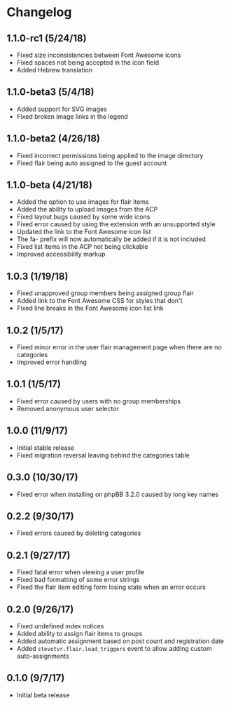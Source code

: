 # Changelog

## 1.1.0-rc1 (5/24/18)

* Fixed size inconsistencies between Font Awesome icons
* Fixed spaces not being accepted in the icon field
* Added Hebrew translation

## 1.1.0-beta3 (5/4/18)

* Added support for SVG images
* Fixed broken image links in the legend

## 1.1.0-beta2 (4/26/18)

* Fixed incorrect permissions being applied to the image directory
* Fixed flair being auto assigned to the guest account

## 1.1.0-beta (4/21/18)

* Added the option to use images for flair items
* Added the ability to upload images from the ACP
* Fixed layout bugs caused by some wide icons
* Fixed error caused by using the extension with an unsupported style
* Updated the link to the Font Awesome icon list
* The fa- prefix will now automatically be added if it is not included
* Fixed list items in the ACP not being clickable
* Improved accessibility markup

## 1.0.3 (1/19/18)

* Fixed unapproved group members being assigned group flair
* Added link to the Font Awesome CSS for styles that don't
* Fixed line breaks in the Font Awesome icon list link

## 1.0.2 (1/5/17)

* Fixed minor error in the user flair management page when there are no categories
* Improved error handling

## 1.0.1 (1/5/17)

* Fixed error caused by users with no group memberships
* Removed anonymous user selector

## 1.0.0 (11/9/17)

* Initial stable release
* Fixed migration reversal leaving behind the categories table

## 0.3.0 (10/30/17)

* Fixed error when installing on phpBB 3.2.0 caused by long key names

## 0.2.2 (9/30/17)

* Fixed errors caused by deleting categories

## 0.2.1 (9/27/17)

* Fixed fatal error when viewing a user profile
* Fixed bad formatting of some error strings
* Fixed the flair item editing form losing state when an error occurs

## 0.2.0 (9/26/17)

* Fixed undefined index notices
* Added ability to assign flair items to groups
* Added automatic assignment based on post count and registration date
* Added `stevotvr.flair.load_triggers` event to allow adding custom auto-assignments

## 0.1.0 (9/7/17)

* Initial beta release
